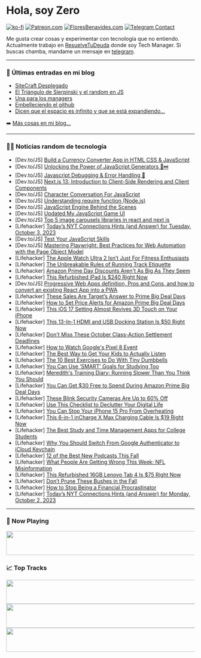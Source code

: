 # Hola, soy Zero

[![ko-fi](https://ko-fi.com/img/githubbutton_sm.svg)](https://ko-fi.com/J3J4N0LUK)
[![Patreon.com](https://img.shields.io/endpoint.svg?url=https%3A%2F%2Fshieldsio-patreon.vercel.app%2Fapi%3Fusername%3Dzerodragon%26type%3Dpatrons&style=for-the-badge)](https://patreon.com/zerodragon)
[![FloresBenavides.com](https://img.shields.io/website?down_message=oops&label=MiBlog&style=for-the-badge&up_message=online&url=https%3A%2F%2Ffloresbenavides.com)](https://floresbenavides.com)
[![Telegram Contact](https://img.shields.io/badge/escr%C3%ADbeme-ZeroDragon-%2326A5E4?style=for-the-badge&logo=telegram)](https://t.me/zerodragon)

Me gusta crear cosas y experimentar con tecnología que no entiendo.
Actualmente trabajo en [ResuelveTuDeuda](http://github.com/resuelve) donde soy Tech Manager.
Si buscas chamba, mandame un mensaje en [telegram](https://t.me/zerodragon).

---

### 📕 Últimas entradas en mi blog
<!-- BLOG-POST-LIST:START -->
- [SiteCraft Desplegado](https://floresbenavides.com/sitecraft-desplegado/)
- [El Triángulo de Sierpinski y el random en JS](https://floresbenavides.com/el-triangulo-de-sierpinski-y-el-random-en-js/)
- [Una para los managers](https://floresbenavides.com/una-para-los-managers/)
- [Embelleciendo el github](https://floresbenavides.com/embelleciendo-el-github/)
- [Dicen que el espacio es infinito y que se está expandiendo…](https://floresbenavides.com/dicen-que-el-espacio-es-infinito-y-que-se-esta-expandiendo/)
<!-- BLOG-POST-LIST:END -->

➡️ [Más cosas en mi blog...](https://floresbenavides.com)

---

### 👨‍💻 Noticias random de tecnología
<!-- TECH-POSTS:START -->
- [Dev.to/JS] [Build a Currency Converter App in HTML CSS &amp; JavaScript](https://dev.to/onlineittutstutorials/build-a-currency-converter-app-in-html-css-javascript-2244)
- [Dev.to/JS] [Unlocking the Power of JavaScript Generators 🦾⏭️](https://dev.to/alessandrofoglia07/unlocking-the-power-of-javascript-generators-5d4i)
- [Dev.to/JS] [Javascript Debugging &amp; Error Handling 🐞](https://dev.to/shivamblog/javascript-debugging-error-handling-ci8)
- [Dev.to/JS] [Next.js 13: Introduction to Client-Side Rendering and Client Components](https://dev.to/nathlowe/nextjs-13-introduction-to-client-side-rendering-and-client-components-5hd9)
- [Dev.to/JS] [Character Conversation For JavaScript](https://dev.to/anradev/character-conversation-for-javascript-104g)
- [Dev.to/JS] [Understanding require function &lpar;Node.js&rpar;](https://dev.to/mtorre4580/understanding-require-function-nodejs-1cc4)
- [Dev.to/JS] [JavaScript Engine Behind the Scenes](https://dev.to/eoluwaseun/javascript-engine-behind-the-scenes-37k4)
- [Dev.to/JS] [Updated My JavaScript Game UI](https://dev.to/anradev/updated-my-javascript-game-ui-159e)
- [Dev.to/JS] [Top 5 image carousels libraries in react and next js](https://dev.to/zeeshanmustfai/top-5-image-carousels-libraries-in-react-and-next-js-285f)
- [Lifehacker] [Today’s NYT Connections Hints &lpar;and Answer&rpar; for Tuesday, October 3, 2023](https://lifehacker.com/nyt-connections-answer-today-october-3-2023-1850891515)
- [Dev.to/JS] [Test Your JavaScript Skills](https://dev.to/jaimaldullat/test-your-javascript-skills-2009)
- [Dev.to/JS] [Mastering Playwright: Best Practices for Web Automation with the Page Object Model](https://dev.to/lucgagan/mastering-playwright-best-practices-for-web-automation-with-the-page-object-model-4pam)
- [Lifehacker] [The Apple Watch Ultra 2 Isn’t Just For Fitness Enthusiasts](https://lifehacker.com/apple-watch-ultra-2-review-1850892815)
- [Lifehacker] [The Unbreakable Rules of Running Track Etiquette](https://lifehacker.com/running-track-etiquette-1850893229)
- [Lifehacker] [Amazon Prime Day Discounts Aren&#39;t As Big As They Seem](https://lifehacker.com/how-to-check-a-product-s-price-history-on-amazon-1849158394)
- [Lifehacker] [This Refurbished iPad Is $240 Right Now](https://lifehacker.com/this-refurbished-ipad-is-240-right-now-1850877949)
- [Dev.to/JS] [Progressive Web Apps definition, Pros and Cons, and how to convert an existing React App into a PWA](https://dev.to/alaa-m1/progressive-web-apps-definition-pros-and-cons-and-how-to-convert-an-existing-react-app-into-a-pwa-1m9d)
- [Lifehacker] [These Sales Are Target’s Answer to Prime Big Deal Days](https://lifehacker.com/target-circle-week-deals-during-prime-day-1850892740)
- [Lifehacker] [How to Set Price Alerts for Amazon Prime Big Deal Days](https://lifehacker.com/how-to-set-your-own-prices-for-amazon-prime-day-and-wh-1849158967)
- [Lifehacker] [This iOS 17 Setting Almost Revives 3D Touch on Your iPhone](https://lifehacker.com/speed-up-haptic-touch-ios-17-1850891591)
- [Lifehacker] [This 13-In-1 HDMI and USB Docking Station Is $50 Right Now](https://lifehacker.com/this-13-in-1-hdmi-and-usb-docking-station-is-50-right-1850877897)
- [Lifehacker] [Don&#39;t Miss These October Class-Action Settlement Deadlines](https://lifehacker.com/class-action-settlements-2023-1850797441)
- [Lifehacker] [How to Watch Google&#39;s Pixel 8 Event](https://lifehacker.com/stream-google-pixel-8-event-1850892543)
- [Lifehacker] [The Best Way to Get Your Kids to Actually Listen](https://lifehacker.com/the-best-way-to-get-your-kids-to-actually-listen-1850892285)
- [Lifehacker] [The 10 Best Exercises to Do With Tiny Dumbbells](https://lifehacker.com/10-versatile-exercises-to-do-with-tiny-dumbbells-1849738072)
- [Lifehacker] [You Can Use ‘SMART’ Goals for Studying Too](https://lifehacker.com/use-smart-goals-to-study-more-effectively-1850892313)
- [Lifehacker] [Meredith&#39;s Training Diary: Running Slower Than You Think You Should](https://lifehacker.com/merediths-training-diary-running-slower-than-you-think-1850886568)
- [Lifehacker] [You Can Get $30 Free to Spend During Amazon Prime Big Deal Days](https://lifehacker.com/you-can-get-free-credits-to-spend-on-amazon-prime-day-1849157648)
- [Lifehacker] [These Blink Security Cameras Are Up to 60% Off](https://lifehacker.com/these-blink-security-cameras-are-up-to-60-off-1850892027)
- [Lifehacker] [Use This Checklist to Declutter Your Digital Life](https://lifehacker.com/use-this-checklist-to-declutter-your-digital-life-1850891990)
- [Lifehacker] [You Can Stop Your iPhone 15 Pro From Overheating](https://lifehacker.com/you-can-stop-your-iphone-15-pro-from-overheating-1850891798)
- [Lifehacker] [This 6-in-1 inCharge X Max Charging Cable Is $19 Right Now](https://lifehacker.com/this-6-in-1-incharge-x-max-charging-cable-is-19-right-1850872485)
- [Lifehacker] [The Best Study and Time Management Apps for College Students](https://lifehacker.com/best-study-apps-for-college-students-1850888147)
- [Lifehacker] [Why You Should Switch From Google Authenticator to iCloud Keychain](https://lifehacker.com/why-you-should-switch-from-google-authenticator-to-iclo-1850891304)
- [Lifehacker] [12 of the Best New Podcasts This Fall](https://lifehacker.com/12-of-the-best-new-podcasts-this-fall-1850889624)
- [Lifehacker] [What People Are Getting Wrong This Week: NFL Misinformation](https://lifehacker.com/what-people-are-getting-wrong-this-week-nfl-misinforma-1850888774)
- [Lifehacker] [This Refurbished 16GB Lenovo Tab 4 Is $75 Right Now](https://lifehacker.com/this-refurbished-16gb-lenovo-tab-4-is-75-right-now-1850867001)
- [Lifehacker] [Don’t Prune These Bushes in the Fall](https://lifehacker.com/bushes-to-prune-in-fall-1850887331)
- [Lifehacker] [How to Stop Being a Financial Procrastinator](https://lifehacker.com/are-you-a-financial-procrastinator-1850887300)
- [Lifehacker] [Today’s NYT Connections Hints &lpar;and Answer&rpar; for Monday, October 2, 2023](https://lifehacker.com/nyt-connections-answer-today-october-2-2023-1850886791)<!-- TECH-POSTS:END -->

---

### 🎵 Now Playing
<a href="https://spotify-now-playing-dun.vercel.app/now-playing?open"><img src="https://spotify-now-playing-dun.vercel.app/now-playing" width="540" height="64"></a>

### 📈 Top Tracks
<a href="https://spotify-now-playing-dun.vercel.app/top-tracks?i=1&open"><img src="https://spotify-now-playing-dun.vercel.app/top-tracks?i=1" width="540" height="64"></a>
<a href="https://spotify-now-playing-dun.vercel.app/top-tracks?i=2&open"><img src="https://spotify-now-playing-dun.vercel.app/top-tracks?i=2" width="540" height="64"></a>
<a href="https://spotify-now-playing-dun.vercel.app/top-tracks?i=3&open"><img src="https://spotify-now-playing-dun.vercel.app/top-tracks?i=3" width="540" height="64"></a>
